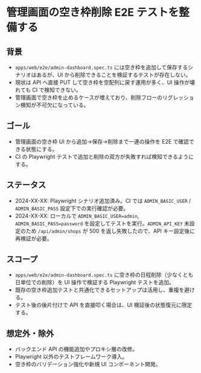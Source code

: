 # 管理画面の空き枠削除 E2E テストを整備する

## 背景
- `apps/web/e2e/admin-dashboard.spec.ts` には空き枠を追加して保存するシナリオはあるが、UI から削除できることを検証するテストが存在しない。
- 現状は API へ直接 PUT して空き枠を空配列に戻す運用が多く、UI 操作が壊れても CI で検知できない。
- 管理画面で空き枠を止めるケースが増えており、削除フローのリグレッション検知が不可欠になっている。

## ゴール
- 管理画面の空き枠 UI から追加→保存→削除まで一連の操作を E2E で確認できる状態にする。
- CI の Playwright テストで追加と削除の双方が失敗すれば検知できるようにする。

## ステータス
- 2024-XX-XX: Playwright シナリオ追加済み。CI では `ADMIN_BASIC_USER` / `ADMIN_BASIC_PASS` 設定下での実行確認が必要。
- 2024-XX-XX: ローカルで `ADMIN_BASIC_USER=admin`, `ADMIN_BASIC_PASS=password` を設定してテストを実行。`ADMIN_API_KEY` 未設定のため `/api/admin/shops` が 500 を返し失敗したので、API キー設定後に再検証が必要。

## スコープ
- `apps/web/e2e/admin-dashboard.spec.ts` に空き枠の日程削除（少なくとも日単位での削除）を UI 操作で検証する Playwright テストを追加。
- 既存の空き枠追加テストと共通化できるセットアップは活用し、重複を避ける。
- テスト後の後片付けで API を直接叩く場合は、UI 検証後の状態復元に限定する。

## 想定外・除外
- バックエンド API の機能追加やプロキシ層の改修。
- Playwright 以外のテストフレームワーク導入。
- 空き枠のバリデーション強化や新規 UI コンポーネント開発。
